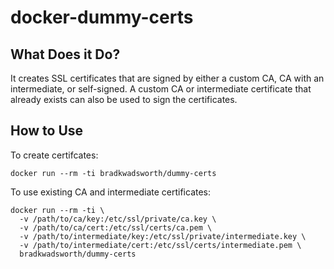 # docker-dummy-certs

## What Does it Do?
It creates SSL certificates that are signed by either a custom CA, CA with an intermediate, or self-signed. A custom CA or intermediate certificate that already exists can also be used to sign the certificates.

## How to Use
To create certifcates:
````
docker run --rm -ti bradkwadsworth/dummy-certs
````
To use existing CA and intermediate certificates:
````
docker run --rm -ti \
  -v /path/to/ca/key:/etc/ssl/private/ca.key \
  -v /path/to/ca/cert:/etc/ssl/certs/ca.pem \
  -v /path/to/intermediate/key:/etc/ssl/private/intermediate.key \
  -v /path/to/intermediate/cert:/etc/ssl/certs/intermediate.pem \
  bradkwadsworth/dummy-certs
  ````
